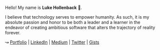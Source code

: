 Hello! My name is **Luke Hollenback** 🙂.

I believe that technology serves to empower humanity. As such, it is my absolute passion and honor to be both a leader and a learner in the endeavor of creating ambitious software that alters the trajectory of reality forever.

↝ [Portfolio](https://lukehollenback.github.io/) | [LinkedIn](https://www.linkedin.com/in/lukehollenback/) | [Medium](https://medium.com/@lukehollenback) | [Twitter](https://twitter.com/lukehollenback) | [Gists](https://gist.github.com/lukehollenback)
